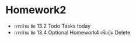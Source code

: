 # Homework2
- การบ้าน ข้อ 13.2 Todo Tasks today 
- การบ้าน ข้อ 13.4 Optional Homework4 เพิ่มปุ่ม Delete


